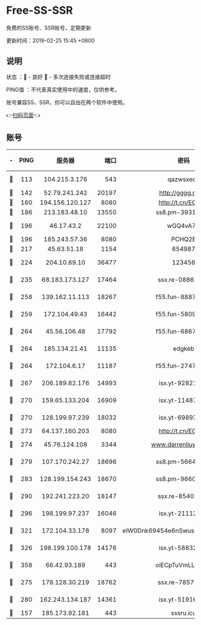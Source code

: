 # Free-SS-SSR

免费的SS账号、SSR账号，定期更新

更新时间：2019-02-25 15:45 +0800

## 说明

状态     ：🙂 - 良好 🙁 - 多次连接失败或连接超时

PING值   ：不代表真实使用中的速度，仅供参考。

账号兼容SS、SSR，你可以自由在两个软件中使用。

👉[扫码页面](https://liesauer.github.io/free-ss-ssr.github.io/)👈

## 账号

|-|PING|服务器|端口|密码|加密方式|区域|
|:----:|:----:|:-----:|-----:|:----:|:----:|:----:|
|🙂|113|104.215.3.176|543|qazwsxedc|aes-256-gcm|JP|
|🙂|142|52.79.241.242|20197|http://gggg.rocks|chacha20|KR|
|🙂|160|194.156.120.127|8080|http://t.cn/EGJIyrl|rc4-md5|RU|
|🙂|186|213.183.48.10|13550|ss8.pm-39311595|rc4-md5|RU|
|🙂|196|46.17.43.2|22100|wGQ4vA7D|aes-256-gcm|RU|
|🙂|196|185.243.57.36|8080|PCHQ2E|rc4-md5|US|
|🙂|217|45.63.51.18|1154|654987|chacha20|US|
|🙂|224|204.10.89.10|36477|123456|aes-256-cfb|US|
|🙂|235|68.183.173.127|17464|ssx.re-08861248|aes-256-cfb|US|
|🙂|258|139.162.11.113|18267|f55.fun-88872573|aes-256-cfb|SG|
|🙂|259|172.104.49.43|16442|f55.fun-58099071|aes-256-cfb|SG|
|🙂|264|45.56.106.48|17792|f55.fun-68673895|aes-256-cfb|US|
|🙂|264|185.134.21.41|11135|edgkeb|aes-256-cfb|GB|
|🙂|264|172.104.6.17|11187|f55.fun-27472862|aes-256-cfb|US|
|🙂|267|206.189.82.176|14993|isx.yt-92821562|aes-256-cfb|SG|
|🙂|270|159.65.133.204|16909|isx.yt-11487806|aes-256-cfb|SG|
|🙂|270|128.199.97.239|18032|isx.yt-69893978|aes-256-cfb|SG|
|🙂|273|64.137.160.203|8080|http://t.cn/EGJIyrl|rc4-md5|CA|
|🙂|274|45.76.124.108|3344|www.darrenliuwei.com|aes-256-cfb|AU|
|🙂|279|107.170.242.27|18696|ss8.pm-56642148|aes-256-cfb|US|
|🙂|283|128.199.154.243|18670|ss8.pm-96603281|aes-256-cfb|SG|
|🙂|290|192.241.223.20|18147|ssx.re-85401469|aes-256-cfb|US|
|🙂|296|198.199.97.237|16046|isx.yt-21112673|aes-256-cfb|US|
|🙂|321|172.104.33.178|8097|eIW0Dnk69454e6nSwuspv9DmS201tQ0D|aes-256-cfb|SG|
|🙂|326|198.199.100.178|14176|isx.yt-58832858|aes-256-cfb|US|
|🙂|358|66.42.93.189|443|oiECpTuVmLLxk4Ts|aes-256-cfb|US|
|🙂|275|178.128.30.219|18762|ssx.re-78571634|aes-256-cfb|SG|
|🙂|280|162.243.134.187|14361|isx.yt-51916584|aes-256-cfb|US|
|🙁|157|185.173.92.181|443|sssru.icu|rc4-md5|RU|
